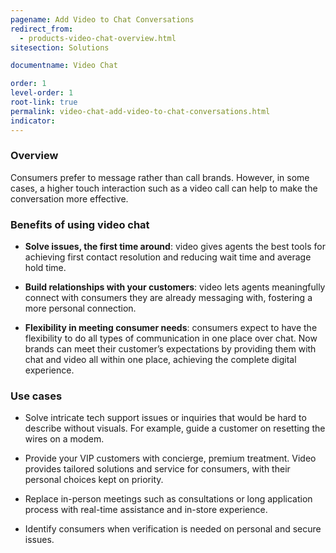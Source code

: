 ```yaml
---
pagename: Add Video to Chat Conversations
redirect_from:
  - products-video-chat-overview.html
sitesection: Solutions

documentname: Video Chat

order: 1
level-order: 1
root-link: true
permalink: video-chat-add-video-to-chat-conversations.html
indicator:
---
```


### Overview

Consumers prefer to message rather than call brands. However, in some cases, a higher touch interaction such as a video call can help to make the conversation more effective.

<!-- <iframe src="https://www.youtube.com/embed/wV9ecP0n7d4" allowfullscreen webkitallowfullscreen mozallowfullscreen height="280" width="500"></iframe> -->

### Benefits of using video chat

* **Solve issues, the first time around**: video gives agents the best tools for achieving first contact resolution and reducing wait time and average hold time. 

* **Build relationships with your customers**: video lets agents meaningfully connect with consumers they are already messaging with, fostering a more personal connection.

* **Flexibility in meeting consumer needs**: consumers expect to have the flexibility to do all types of communication in one place over chat. Now brands can meet their customer’s expectations by providing them with chat and video all within one place, achieving the complete digital experience.

### Use cases

* Solve intricate tech support issues or inquiries that would be hard to describe without visuals. For example, guide a customer on resetting the wires on a modem. 

* Provide your VIP customers with concierge, premium treatment. 
Video provides tailored solutions and service for consumers, with their personal choices kept on priority.

* Replace in-person meetings such as consultations or long application process with real-time assistance and in-store experience.

* Identify consumers when verification is needed on personal and secure issues.

